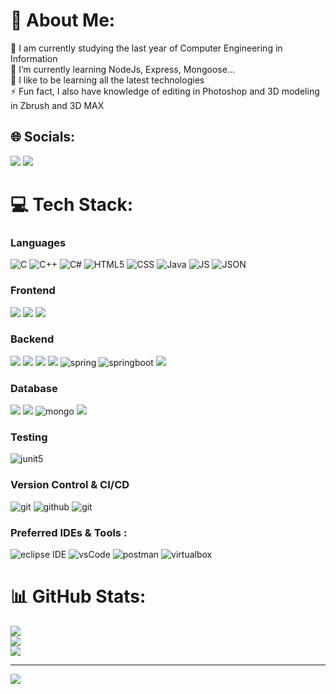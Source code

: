 # 💫 About Me:

🔭 I am currently studying the last year of Computer Engineering in Information<br>🌱 I’m currently learning NodeJs, Express, Mongoose...<br>💬 I like to be learning all the latest technologies<br>⚡ Fun fact, I also have knowledge of editing in Photoshop and 3D modeling in Zbrush and 3D MAX

## 🌐 Socials:

<a href="https://www.linkedin.com/in/julian-blanco-gonzalez-a3154a309/"><img src="https://img.shields.io/badge/Julián%20Blanco%20González-0077B5?style=flat&logo=Linkedin&logoColor=white"/></a>
<a href="mailto:julian36a@gmail.com"><img src="https://img.shields.io/badge/-Julián Blanco González-D14836?style=flat&logo=Gmail&logoColor=white"/></a>

# 💻 Tech Stack:

<h3>Languages</h3>
<p>
  <img src="https://img.shields.io/badge/C-00599C?style=for-the-badge&logo=c&logoColor=white" alt="C">
  <img src="https://img.shields.io/badge/C%2B%2B-00599C?style=for-the-badge&logo=c%2B%2B&logoColor=white" alt="C++">
  <img src="https://img.shields.io/badge/c%23-%23239120.svg?style=for-the-badge&logo=csharp&logoColor=white" alt="C#">
  <img src="https://img.shields.io/badge/html5-%23E34F26.svg?style=for-the-badge&logo=html5&logoColor=white" alt="HTML5">
  <img src="https://img.shields.io/badge/css3-%231572B6.svg?style=for-the-badge&logo=css3&logoColor=white" alt="CSS">
  <img src="https://img.shields.io/badge/java-%23ED8B00.svg?style=for-the-badge&logo=openjdk&logoColor=white" alt="Java">
  <img src="https://img.shields.io/badge/javascript-%23323330.svg?style=for-the-badge&logo=javascript&logoColor=%23F7DF1E" alt="JS">
  <img src="https://img.shields.io/badge/json-5E5C5C?style=for-the-badge&logo=json&logoColor=white" alt="JSON">
</p>

<h3>Frontend</h3>
<p>
  <img src="https://img.shields.io/badge/angular-%23DD0031.svg?style=for-the-badge&logo=angular&logoColor=white">
  <img src="https://img.shields.io/badge/angular.js-%23E23237.svg?style=for-the-badge&logo=angularjs&logoColor=white">
  <img src="https://img.shields.io/badge/Bootstrap-563D7C?style=for-the-badge&logo=bootstrap&logoColor=white">
</p>
 
<h3>Backend</h3>
<p>
  <img src="https://img.shields.io/badge/express.js-%23404d59.svg?style=for-the-badge&logo=express&logoColor=%2361DAFB">
  <img src="https://img.shields.io/badge/jquery-%230769AD.svg?style=for-the-badge&logo=jquery&logoColor=white">
  <img src="https://img.shields.io/badge/node.js-6DA55F?style=for-the-badge&logo=node.js&logoColor=white">
  <img src="https://img.shields.io/badge/NODEMON-%23323330.svg?style=for-the-badge&logo=nodemon&logoColor=%BBDEAD">
  <img src="https://img.shields.io/badge/spring-%236DB33F.svg?style=for-the-badge&logo=spring&logoColor=white" alt="spring">
  <img src="https://img.shields.io/badge/Spring_Boot-F2F4F9?style=for-the-badge&logo=spring-boot" alt="springboot">
  <img src="https://img.shields.io/badge/npm-CB3837?style=for-the-badge&logo=npm&logoColor=white">
</p>

<h3>Database</h3>
<p>
  <img src="https://img.shields.io/badge/MariaDB-003545?style=for-the-badge&logo=mariadb&logoColor=white">
  <img src="https://img.shields.io/badge/Microsoft%20SQL%20Server-CC2927?style=for-the-badge&logo=microsoft%20sql%20server&logoColor=white">
  <img src="https://img.shields.io/badge/MongoDB-%234ea94b.svg?style=for-the-badge&logo=mongodb&logoColor=white" alt="mongo">
  <img src="https://img.shields.io/badge/mysql-4479A1.svg?style=for-the-badge&logo=mysql&logoColor=white">
</p>

<h3>Testing</h3>
<p>
  <img src="https://img.shields.io/badge/junit-25A162.svg?style=for-the-badge&logo=junit5&logoColor=white" alt="junit5"> 
</p>

<h3>Version Control & CI/CD</h3>
<p>
  <img src="https://img.shields.io/badge/git-F05032.svg?style=for-the-badge&logo=git&logoColor=white" alt="git"/>
  <img src="https://img.shields.io/badge/github-181717.svg?style=for-the-badge&logo=github&logoColor=white" alt="github" />
  <img src="https://img.shields.io/badge/gitlab-181717.svg?style=for-the-badge&logo=gitlab&logoColor=white" alt="git"/>
</p>

<h3>Preferred IDEs  & Tools :</h3>
<p> 
  <img src="https://img.shields.io/badge/eclipse-2C2255.svg?style=for-the-badge&logo=eclipse&logoColor=white" alt="eclipse IDE"/> 
  <img src="https://img.shields.io/badge/vscode-007ACC.svg?style=for-the-badge&logo=visualstudiocode&logoColor=white" alt="vsCode"/> 
  <img src="https://img.shields.io/badge/postman-FF6C37.svg?style=for-the-badge&logo=postman&logoColor=white" alt="postman"/>
  <img src="https://img.shields.io/badge/virtualbox-183A61.svg?style=for-the-badge&logo=virtualbox&logoColor=white" alt="virtualbox"/>

</p>

# 📊 GitHub Stats:

![](https://github-readme-stats.vercel.app/api?username=JulianBlanco98&theme=dark&hide_border=false&include_all_commits=false&count_private=false)<br/>
![](https://github-readme-streak-stats.herokuapp.com/?user=JulianBlanco98&theme=dark&hide_border=false)<br/>
![](https://github-readme-stats.vercel.app/api/top-langs/?username=JulianBlanco98&theme=dark&hide_border=false&include_all_commits=false&count_private=false&layout=compact)

---

[![](https://visitcount.itsvg.in/api?id=JulianBlanco98&icon=0&color=0)](https://visitcount.itsvg.in)

<!-- Proudly created with GPRM ( https://gprm.itsvg.in ) -->
